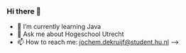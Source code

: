 ### Hi there 👋

- 🌱 I’m currently learning Java
- 💬 Ask me about Hogeschool Utrecht
- 📫 How to reach me: jochem.dekruijf@student.hu.nl
-->
